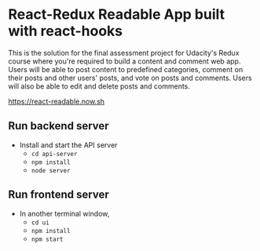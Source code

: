 # React-Redux Readable App built with react-hooks

This is the solution for the final assessment project for Udacity's Redux course where you're required to build a content and comment web app. Users will be able to post content to predefined categories, comment on their posts and other users' posts, and vote on posts and comments. Users will also be able to edit and delete posts and comments.  

https://react-readable.now.sh

## Run backend server

* Install and start the API server
    - `cd api-server`
    - `npm install`
    - `node server`
    
## Run frontend server

* In another terminal window,
    - `cd ui`
    - `npm install`
    - `npm start`
